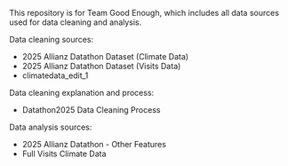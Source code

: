 This repository is for Team Good Enough, which includes all data sources used for data cleaning and analysis. 

Data cleaning sources: 
- 2025 Allianz Datathon Dataset (Climate Data)
- 2025 Allianz Datathon Dataset (Visits Data)
- climatedata_edit_1

Data cleaning explanation and process:
- Datathon2025 Data Cleaning Process

Data analysis sources: 
- 2025 Allianz Datathon - Other Features
- Full Visits Climate Data
